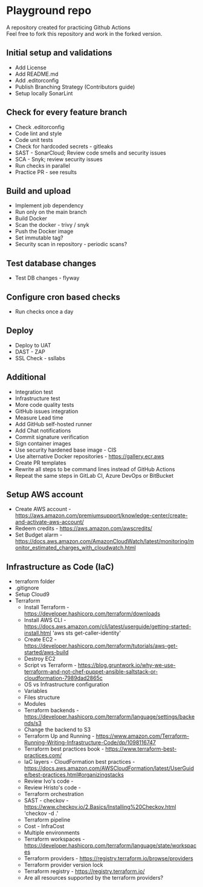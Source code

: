 # Playground repo

A repository created for practicing Github Actions  
Feel free to fork this repository and work in the forked version.

## Initial setup and validations

* Add License
* Add README.md
* Add .editorconfig
* Publish Branching Strategy (Contributors guide)
* Setup locally SonarLint

## Check for every feature branch

* Check .editorconfig
* Code lint and style
* Code unit tests
* Check for hardcoded secrets - gitleaks
* SAST - SonarCloud; Review code smells and security issues
* SCA - Snyk; review security issues
* Run checks in parallel
* Practice PR - see results

## Build and upload

* Implement job dependency
* Run only on the main branch
* Build Docker
* Scan the docker - trivy / snyk
* Push the Docker image
* Set immutable tag?
* Security scan in repository - periodic scans?

## Test database changes

* Test DB changes - flyway

## Configure cron based checks

* Run checks once a day

## Deploy

* Deploy to UAT
* DAST - ZAP
* SSL Check - ssllabs

## Additional

* Integration test
* Infrastructure test
* More code quality tests
* GitHub issues integration
* Measure Lead time
* Add GitHub self-hosted runner
* Add Chat notifications
* Commit signature verification
* Sign container images
* Use security hardened base image - CIS
* Use alternative Docker repositories - <https://gallery.ecr.aws>
* Create PR templates
* Rewrite all steps to be command lines instead of GitHub Actions
* Repeat the same steps in GitLab CI, Azure DevOps or BitBucket

## Setup AWS account

* Create AWS account - <https://aws.amazon.com/premiumsupport/knowledge-center/create-and-activate-aws-account/>
* Redeem credits - <https://aws.amazon.com/awscredits/>
* Set Budget alarm - <https://docs.aws.amazon.com/AmazonCloudWatch/latest/monitoring/monitor_estimated_charges_with_cloudwatch.html>

## Infrastructure as Code (IaC)

* terraform folder
* .gitignore
* Setup Cloud9
* Terraform
  * Install Terraform - <https://developer.hashicorp.com/terraform/downloads>
  * Install AWS CLI - <https://docs.aws.amazon.com/cli/latest/userguide/getting-started-install.html> 'aws sts get-caller-identity'
  * Create EC2 - <https://developer.hashicorp.com/terraform/tutorials/aws-get-started/aws-build>
  * Destroy EC2
  * Script vs Terraform - <https://blog.gruntwork.io/why-we-use-terraform-and-not-chef-puppet-ansible-saltstack-or-cloudformation-7989dad2865c>
  * OS vs Infrastructure configuration
  * Variables
  * Files structure
  * Modules
  * Terraform backends - <https://developer.hashicorp.com/terraform/language/settings/backends/s3>
  * Change the backend to S3
  * Terraform Up and Running - <https://www.amazon.com/Terraform-Running-Writing-Infrastructure-Code/dp/1098116747>
  * Terraform best practices book - <https://www.terraform-best-practices.com/>
  * IaC layers - CloudFormation best practices - <https://docs.aws.amazon.com/AWSCloudFormation/latest/UserGuide/best-practices.html#organizingstacks>
  * Review Ivo's code -
  * Review Hristo's code -
  * Terraform orchestration
  * SAST - checkov - <https://www.checkov.io/2.Basics/Installing%20Checkov.html> 'checkov -d .'
  * Terraform pipeline
  * Cost - InfraCost
  * Multiple environments
  * Terraform workspaces - <https://developer.hashicorp.com/terraform/language/state/workspaces>
  * Terraform providers - <https://registry.terraform.io/browse/providers>
  * Terraform provider version lock
  * Terraform registry - <https://registry.terraform.io/>
  * Are all resources supported by the terraform providers?
